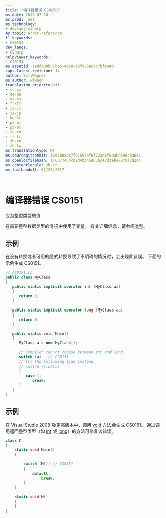 ```yaml
---
title: "编译器错误 CS0151"
ms.date: 2015-07-20
ms.prod: .net
ms.technology:
- devlang-csharp
ms.topic: error-reference
f1_keywords:
- CS0151
dev_langs:
- CSharp
helpviewer_keywords:
- CS0151
ms.assetid: 1adda08b-6be5-46c8-96f9-5ac7c7bfe48c
caps.latest.revision: 14
author: BillWagner
ms.author: wiwagn
translation.priority.ht:
- cs-cz
- de-de
- es-es
- fr-fr
- it-it
- ja-jp
- ko-kr
- pl-pl
- pt-br
- ru-ru
- tr-tr
- zh-cn
- zh-tw
ms.translationtype: HT
ms.sourcegitcommit: 306c608dc7f97594ef6f72ae0f5aaba596c936e1
ms.openlocfilehash: 166377434cb2d4bb45d63bc48d3ebe7879a3d2a4
ms.contentlocale: zh-cn
ms.lasthandoff: 07/28/2017

---
```

# <a name="compiler-error-cs0151"></a>编译器错误 CS0151
应为整型类型的值  
  
 在需要整型数据类型的情况中使用了变量。 有关详细信息，请参阅[类型](../../../csharp/programming-guide/types/index.md)。  
  
## <a name="example"></a>示例  
 在没有转换或者可用的隐式转换导致了不明确的情况时，会出现此错误。 下面的示例生成 CS0151。  
  
```csharp  
// CS0151.cs  
public class MyClass  
{  
   public static implicit operator int (MyClass aa)  
   {  
      return 0;  
   }  
  
   public static implicit operator long (MyClass aa)  
   {  
      return 0;  
   }  
  
   public static void Main()  
   {  
      MyClass a = new MyClass();  
  
      // Compiler cannot choose between int and long  
      switch (a)   // CS0151  
      // try the following line instead  
      // switch ((int)a)  
      {  
         case 1:  
            break;  
      }  
   }  
}  
```  
  
## <a name="example"></a>示例  
 在 Visual Studio 2008 及更高版本中，调用 [void](../../../csharp/language-reference/keywords/void.md) 方法会生成 CS0151。 通过调用返回整型类型（如 [int](../../../csharp/language-reference/keywords/int.md) 或 [long](../../../csharp/language-reference/keywords/long.md)）的方法可修复该错误。  
  
```csharp  
class C  
{  
    static void Main()  
    {  
  
        switch (M()) // CS0151  
        {  
            default:  
                break;  
        }  
    }  
  
    static void M()  
    {  
    }  
}  
```

